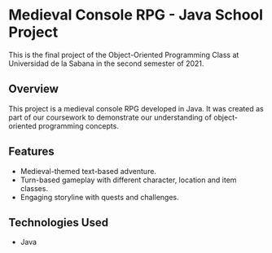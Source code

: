 # Medieval Console RPG - Java School Project

This is the final project of the Object-Oriented Programming Class at Universidad de la Sabana in the second semester of 2021.

## Overview

This project is a medieval console RPG developed in Java. It was created as part of our coursework to demonstrate our understanding of object-oriented programming concepts.

## Features

- Medieval-themed text-based adventure.
- Turn-based gameplay with different character, location and item classes.
- Engaging storyline with quests and challenges.

## Technologies Used

- Java
